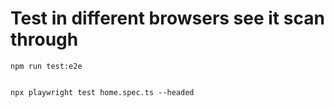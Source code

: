 # Test in different browsers see it scan through
```
npm run test:e2e
```
```

npx playwright test home.spec.ts --headed
```